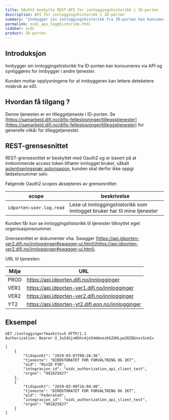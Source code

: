 ```yaml
---
title: OAuth2 beskytta REST-API for innloggingshistorikk i ID-porten
description: API for innloggingshistorikk i ID-porten
summary: "Innbygger sin innloggingshistorikk fra ID-porten kan konsumeres via API og synliggjøres for innbygger i andre tjenester. Dette gir innbygger innsyn i bruk av egne data fra Difis løsninger"
permalink: oidc_api_logghistorikk.html
sidebar: oidc
product: ID-porten
---
```


## Introduksjon

Innbygger sin innloggingshistorikk fra ID-porten kan konsumeres via API og synliggjøres for innbygger i andre tjenester.

Kunden mottar opplysningene for at innbyggeren kan lettere deteketere misbruk av eID.

## Hvordan få tilgang ?

Denne tjenesten er en tilleggstjeneste i ID-porten. Se [https://samarbeid.difi.no/difis-felleslosninger/tilleggstjenester](https://samarbeid.difi.no/difis-felleslosninger/tilleggstjenester) for generelle vilkår for tilleggstjenester.


## REST-grensesnittet

REST-grensesnittet er beskyttet med Oauth2 og er basert på at innkommende access token tilhører innlogget bruker,  såkalt  [autentiseringsnær autorisasjon](https://difi.github.io/idporten-oidc-dokumentasjon/oidc_auth_oauth2.html), kunden skal derfor ikke oppgi fødselsnummer selv.

Følgende Oauth2 scopes aksepteres av grensesnittet:

| scope | beskrivelse |
| - | - |   
| `idporten:user.log.read`  |  Lese ut innloggingshistorikk  som innlogget bruker har til mine tjenester  |


Kunden får kun se innloggingshistorikk til tjenester tilknyttet eget organisasjonsnummer.

Grensesnittet er dokumenter vha. Swagger [https://api.idporten-ver2.difi.no/innlogginger#swagger-ui.html](https://api.idporten-ver2.difi.no/innlogginger#swagger-ui.html).

URL til tjenesten:

| Miljø | URL |
|-|-|
|PROD  | https://api.idporten.difi.no/innlogginger  |
|VER1  | https://api.idporten-ver1.difi.no/innlogginger |
|VER2  | https://api.idporten-ver2.difi.no/innlogginger  |
|YT2   | https://api.idporten-yt2.difi.eon.no/innlogginger |

## Eksempel

```
GET /innlogginger?maxhits=5 HTTP/1.1
Authorization: Bearer U_3uI4GjxKbhc4jo54mbnozbSZdHLyw28ZQGnxsScmI=

[
    {
        "tidspunkt": "2019-03-07T09:26:36",
        "tjeneste": "DIREKTORATET FOR FORVALTNING OG IKT",
        "eid": "MinID PIN",
        "integrasjon_id": "oidc_authorization_api_client_test",
        "orgno": "991825827"
    },
    {
        "tidspunkt": "2019-03-06T16:04:40",
        "tjeneste": "DIREKTORATET FOR FORVALTNING OG IKT",
        "eid": "Federated",
        "integrasjon_id": "oidc_authorization_api_client_test",
        "orgno": "991825827"
    }
]

```

